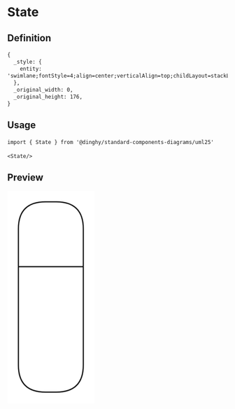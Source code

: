# State

## Definition

```
{
  _style: { 
    entity: 'swimlane;fontStyle=4;align=center;verticalAlign=top;childLayout=stackLayout;horizontal=1;startSize=60;horizontalStack=0;resizeParent=1;resizeParentMax=0;resizeLast=0;collapsible=0;marginBottom=0;html=1;rounded=1;absoluteArcSize=1;arcSize=50;whiteSpace=wrap;',
  },
  _original_width: 0,
  _original_height: 176,
}
```

## Usage

```
import { State } from '@dinghy/standard-components-diagrams/uml25'

<State/>
```

## Preview

<img src="./state.png" width="200"/>

